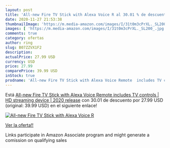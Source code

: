 ```yaml
---
layout: post
title: 'All-new Fire TV Stick with Alexa Voice R al 30.01 % de descuento'
date: 2020-11-27 21:53:38
thumbnailImage: 'https://m.media-amazon.com/images/I/31t0m3cPrXL._SL200_.jpg'
images: [ 'https://m.media-amazon.com/images/I/31t0m3cPrXL._SL200_.jpg' ]
comments: true
category: ofertas
author: ring
slug: B07ZZVX1F2
description:
actualPrice: 27.99 USD
currency: USD
price: 27.99
comparePrice: 39.99 USD
inStock: true
prodname: 'All-new Fire TV Stick with Alexa Voice Remote  includes TV controls  | HD streaming device | 2020 release'
---
```


Está [All-new Fire TV Stick with Alexa Voice Remote  includes TV controls  | HD streaming device | 2020 release](https://www.amazon.com/dp/B07ZZVX1F2/?tag=tolees-20) con 30.01 de descuento por 27.99 USD (original: 39.99 USD) en el siguiente enlace!

[![All-new Fire TV Stick with Alexa Voice R](https://m.media-amazon.com/images/I/31t0m3cPrXL._SL200_.jpg)](https://www.amazon.com/dp/B07ZZVX1F2/?tag=tolees-20)

[Ver la oferta!!](https://www.amazon.com/dp/B07ZZVX1F2/?tag=tolees-20)

Links participate in Amazon Associate program and might generate a comission on qualifying sales


